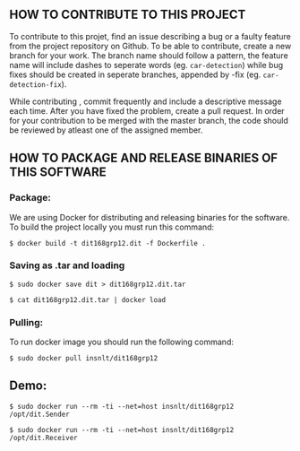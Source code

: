 ## HOW TO CONTRIBUTE TO THIS PROJECT

To contribute to this projet, find an issue describing a bug or a faulty feature from the project repository on Github. To be able to contribute, create a new branch for your work. The branch name should follow a pattern, the feature name will include dashes to seperate words (eg. `car-detection`) while bug fixes should be created in seperate branches, appended by -fix (eg. `car-detection-fix`).

While contributing , commit frequently and include a descriptive message each time. After you have fixed the problem, create a pull request. In order for your contribution to be merged with the master branch, the code should be reviewed by atleast one of the assigned member.

## HOW TO PACKAGE AND RELEASE BINARIES OF THIS SOFTWARE

### Package:
We are using Docker for distributing and releasing binaries for the software. To build the project locally you must run this command:

`$ docker build -t dit168grp12.dit -f Dockerfile .`

### Saving as .tar and loading

`$ sudo docker save dit > dit168grp12.dit.tar`

`$ cat dit168grp12.dit.tar | docker load`


### Pulling:
To run docker image you should run the following command:

`$ sudo docker pull insnlt/dit168grp12`

## Demo:
`$ sudo docker run --rm -ti --net=host insnlt/dit168grp12 /opt/dit.Sender`

`$ sudo docker run --rm -ti --net=host insnlt/dit168grp12 /opt/dit.Receiver`

